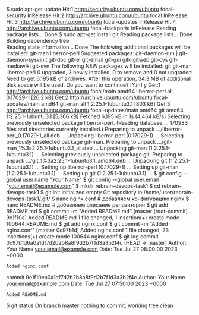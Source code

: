 $ sudo apt-get update
Hit:1 http://security.ubuntu.com/ubuntu focal-security InRelease
Hit:2 http://archive.ubuntu.com/ubuntu focal InRelease
Hit:3 http://archive.ubuntu.com/ubuntu focal-updates InRelease
Hit:4 http://archive.ubuntu.com/ubuntu focal-backports InRelease
Reading package lists... Done
$ sudo apt-get install git
Reading package lists... Done
Building dependency tree       
Reading state information... Done
The following additional packages will be installed:
  git-man liberror-perl
Suggested packages:
  git-daemon-run | git-daemon-sysvinit git-doc git-el git-email git-gui gitk gitweb git-cvs git-mediawiki git-svn
The following NEW packages will be installed:
  git git-man liberror-perl
0 upgraded, 3 newly installed, 0 to remove and 0 not upgraded.
Need to get 6,195 kB of archives.
After this operation, 34.3 MB of additional disk space will be used.
Do you want to continue? [Y/n] y
Get:1 http://archive.ubuntu.com/ubuntu focal/main amd64 liberror-perl all 0.17029-1 [26.2 kB]
Get:2 http://archive.ubuntu.com/ubuntu focal-updates/main amd64 git-man all 1:2.25.1-1ubuntu3.1 [803 kB]
Get:3 http://archive.ubuntu.com/ubuntu focal-updates/main amd64 git amd64 1:2.25.1-1ubuntu3.1 [5,366 kB]
Fetched 6,195 kB in 1s (4,464 kB/s)
Selecting previously unselected package liberror-perl.
(Reading database ... 170983 files and directories currently installed.)
Preparing to unpack .../liberror-perl_0.17029-1_all.deb ...
Unpacking liberror-perl (0.17029-1) ...
Selecting previously unselected package git-man.
Preparing to unpack .../git-man_1%3a2.25.1-1ubuntu3.1_all.deb ...
Unpacking git-man (1:2.25.1-1ubuntu3.1) ...
Selecting previously unselected package git.
Preparing to unpack .../git_1%3a2.25.1-1ubuntu3.1_amd64.deb ...
Unpacking git (1:2.25.1-1ubuntu3.1) ...
Setting up liberror-perl (0.17029-1) ...
Setting up git-man (1:2.25.1-1ubuntu3.1) ...
Setting up git (1:2.25.1-1ubuntu3.1) ...
$ git config --global user.name "Your Name"
$ git config --global user.email "your.email@example.com"
$ mkdir rebrain-devops-task1
$ cd rebrain-devops-task1
$ git init
Initialized empty Git repository in /home/user/rebrain-devops-task1/.git/
$ nano nginx.conf # добавляем конфигурацию nginx
$ nano README.md # добавляем описание репозитория
$ git add README.md
$ git commit -m "Added README.md"
[master (root-commit) 9e1f10e] Added README.md
 1 file changed, 1 insertion(+)
 create mode 100644 README.md
$ git add nginx.conf
$ git commit -m "Added nginx.conf"
[master 0c97b1d] Added nginx.conf
 1 file changed, 23 insertions(+)
 create mode 100644 nginx.conf
$ git log
commit 0c97b1d6a0a1df7d2b2b8a8f9d2b7f1d3a3b2f4c (HEAD -> master)
Author: Your Name <your.email@example.com>
Date:   Tue Jul 27 08:00:00 2023 +0000

    Added nginx.conf

commit 9e1f10ea0a1df7d2b2b8a8f9d2b7f1d3a3b2f4c
Author: Your Name <your.email@example.com>
Date:   Tue Jul 27 07:50:00 2023 +0000

    Added README.md

$ git status
On branch master
nothing to commit, working tree clean
